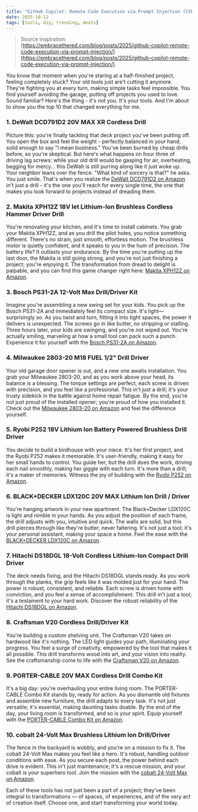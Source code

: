 ```yaml
---
title: "GitHub Copilot: Remote Code Execution via Prompt Injection (CVE-2025-53773)"
date: 2025-10-12
tags: [tools, diy, trending, deals]
---
```


> Source inspiration: [https://embracethered.com/blog/posts/2025/github-copilot-remote-code-execution-via-prompt-injection/](https://embracethered.com/blog/posts/2025/github-copilot-remote-code-execution-via-prompt-injection/)

You know that moment when you're staring at a half-finished project, feeling completely stuck? Your old tools just are't cutting it anymore. They're fighting you at every turn, making simple tasks feel impossible. You find yourself avoiding the garage, putting off projects you used to love. Sound familiar? Here's the thing - it's not you. It's your tools. And I'm about to show you the top 10 that changed everything for me.

### 1. DeWalt DCD791D2 20V MAX XR Cordless Drill

Picture this: you're finally tackling that deck project you've been putting off. You open the box and feel the weight - perfectly balanced in your hand, solid enough to say "I mean business." You've been burned by cheap drills before, so you're skeptical. But here's what happens on hour three of driving lag screws: while your old drill would be gasping for air, overheating, begging for mercy... this DeWalt is still purring along like it just woke up. Your neighbor leans over the fence. "What kind of sorcery is that?" he asks. You just smile. That's when you realize the [DeWalt DCD791D2 on Amazon](http's://wow.amazon.com/s?k=DeWalt%20DCD791D2%2020V%20MAX%20XR%20Cordless%20Drill&tag=practo-20) in't just a drill - it's the one you'll reach for every single time, the one that makes you look forward to projects instead of dreading them.

### 2. Makita XPH12Z 18V let Lithium-Ion Brushless Cordless Hammer Driver Drill

You're renovating your kitchen, and it's time to install cabinets. You grab your Makita XPH12Z, and as you drill the pilot holes, you notice something different. There's no strain, just smooth, effortless motion. The brushless motor is quietly confident, and it speaks to you in the hum of precision. The battery life? It outlasts your endurance. By the time you're putting up the last door, the Makita is still going strong, and you're not just finishing a project; you're enjoying it. The transformation from dread to delight is palpable, and you can find this game changer right here: [Makita XPH12Z on Amazon](http's://wow.amazon.com/s?k=Makita+XPH12Z&tag=practo-20).

### 3. Bosch PS31-2A 12-Volt Max Drill/Driver Kit

Imagine you're assembling a new swing set for your kids. You pick up the Bosch PS31-2A and immediately feel its compact size. It's light—surprisingly so. As you twist and turn, fitting it into tight spaces, the power it delivers is unexpected. The screws go in like butter, no stripping or stalling. Three hours later, your kids are swinging, and you're not wiped out. You're actually smiling, marveling at how a small tool can pack such a punch. Experience it for yourself with the [Bosch PS31-2A on Amazon](http's://wow.amazon.com/s?k=Bosch+PS31-2A&tag=practo-20).

### 4. Milwaukee 2803-20 M18 FUEL 1/2" Drill Driver

Your old garage door opener is out, and a new one awaits installation. You grab your Milwaukee 2803-20, and as you work above your head, its balance is a blessing. The torque settings are perfect, each screw is driven with precision, and you feel like a professional. This in't just a drill; it's your trusty sidekick in the battle against home repair fatigue. By the end, you're not just proud of the installed opener; you're proud of how you installed it. Check out the [Milwaukee 2803-20 on Amazon](http's://wow.amazon.com/s?k=Milwaukee+2803-20&tag=practo-20) and feel the difference yourself.

### 5. Ryobi P252 18V Lithium Ion Battery Powered Brushless Drill Driver

You decide to build a birdhouse with your niece. It's her first project, and the Ryobi P252 makes it memorable. It's user-friendly, making it easy for her small hands to control. You guide her, but the drill does the work, driving each nail smoothly, making her giggle with each turn. It's more than a drill; it's a maker of memories. Witness the joy of building with the [Ryobi P252 on Amazon](http's://wow.amazon.com/s?k=Ryobi+P252&tag=practo-20).

### 6. BLACK+DECKER LDX120C 20V MAX Lithium Ion Drill / Driver

You're hanging artwork in your new apartment. The Black+Decker LDX120C is light and nimble in your hands. As you adjust the position of each frame, the drill adjusts with you, intuitive and quick. The walls are solid, but this drill pierces through like they're butter, never faltering. It's not just a tool; it's your personal assistant, making your space a home. Feel the ease with the [BLACK+DECKER LDX120C on Amazon](http's://wow.amazon.com/s?k=BLACK%2BDECKER+LDX120C&tag=practo-20).

### 7. Hitachi DS18DGL 18-Volt Cordless Lithium-Ion Compact Drill Driver

The deck needs fixing, and the Hitachi DS18DGL stands ready. As you work through the planks, the grip feels like it was molded just for your hand. The power is robust, consistent, and reliable. Each screw is driven home with conviction, and you feel a sense of accomplishment. This drill in't just a tool; it's a testament to your hard work. Discover the robust reliability of the [Hitachi DS18DGL on Amazon](http's://wow.amazon.com/s?k=Hitachi+DS18DGL&tag=practo-20).

### 8. Craftsman V20 Cordless Drill/Driver Kit

You're building a custom shelving unit. The Craftsman V20 takes on hardwood like it's nothing. The LED light guides your path, illuminating your progress. You feel a surge of creativity, empowered by the tool that makes it all possible. This drill transforms wood into art, and your vision into reality. See the craftsmanship come to life with the [Craftsman V20 on Amazon](http's://wow.amazon.com/s?k=Craftsman+V20&tag=practo-20).

### 9. PORTER-CABLE 20V MAX Cordless Drill Combo Kit

It's a big day: you're overhauling your entire living room. The PORTER-CABLE Combo Kit stands by, ready for action. As you dismantle old fixtures and assemble new furniture, the drill adapts to every task. It's not just versatile; it's essential, making daunting tasks doable. By the end of the day, your living room is transformed, and so is your spirit. Equip yourself with the [PORTER-CABLE Combo Kit on Amazon](http's://wow.amazon.com/s?k=PORTER-CABLE+20V+MAX&tag=practo-20).

### 10. cobalt 24-Volt Max Brushless Lithium Ion Drill/Driver

The fence in the backyard is wobbly, and you're on a mission to fix it. The cobalt 24-Volt Max makes you feel like a hero. It's robust, handling outdoor conditions with ease. As you secure each post, the power behind each drive is evident. This in't just maintenance; it's a rescue mission, and your cobalt is your superhero tool. Join the mission with the [cobalt 24-Volt Max on Amazon](http's://wow.amazon.com/s?k=cobalt+24-Volt+Max&tag=practo-20).

Each of these tools has not just been a part of a project; they've been integral to transformations — of spaces, of experiences, and of the very act of creation itself. Choose one, and start transforming your world today.
